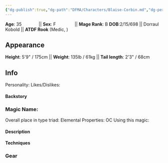 ```yaml
---
{"dg-publish":true,"dg-path":"DFMA/Characters/Blaise-Corbin.md","dg-permalink":"DFMA/Characters/Blaise-Corbin","permalink":"/DFMA/Characters/Blaise-Corbin/"}
---
```


**Age**: 35 $\qquad$$\quad$&thinsp;|| **Sex**: F $\qquad$ $\quad$ || **Mage Rank**: B 
**DOB**:2/15/698 || Dorraul Kobold || **ATDF Rook** (Medic, )

## Appearance 
**Height**: 5'9" / 175cm || **Weight**: 135lb / 61kg || **Tail length**: 2'3" / 68cm 


## Info

Personality: 
Likes/Dislikes:

#### Backstory





### Magic Name:
Overall place in type triad:
Elemental Properties:
OC Using this magic:
#### Description


#### Techniques


### Gear
